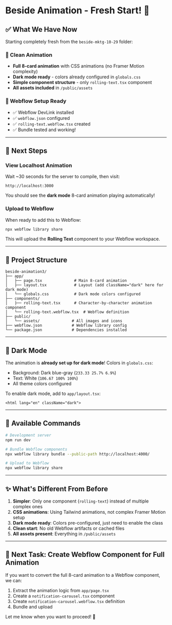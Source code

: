 # Beside Animation - Fresh Start! 🎉

## ✅ What We Have Now

Starting completely fresh from the `beside-mktg-10-29` folder:

### 🌟 Clean Animation

- **Full 8-card animation** with CSS animations (no Framer Motion complexity)
- **Dark mode ready** - colors already configured in `globals.css`
- **Simple component structure** - only `rolling-text.tsx` component
- **All assets included** in `/public/assets`

### 🎯 Webflow Setup Ready

- ✅ Webflow DevLink installed
- ✅ `webflow.json` configured
- ✅ `rolling-text.webflow.tsx` created
- ✅ Bundle tested and working!

---

## 🚀 Next Steps

### View Localhost Animation

Wait ~30 seconds for the server to compile, then visit:

```
http://localhost:3000
```

You should see the **dark mode** 8-card animation playing automatically!

### Upload to Webflow

When ready to add this to Webflow:

```bash
npx webflow library share
```

This will upload the **Rolling Text** component to your Webflow workspace.

---

## 📁 Project Structure

```
beside-animation3/
├── app/
│   ├── page.tsx              # Main 8-card animation
│   ├── layout.tsx            # Layout (add className="dark" here for dark mode)
│   └── globals.css           # Dark mode colors configured
├── components/
│   ├── rolling-text.tsx      # Character-by-character animation component
│   └── rolling-text.webflow.tsx  # Webflow definition
├── public/
│   └── assets/              # All images and icons
├── webflow.json             # Webflow library config
└── package.json             # Dependencies installed
```

---

## 🎨 Dark Mode

The animation is **already set up for dark mode**! Colors in `globals.css`:

- Background: Dark blue-gray (`233.33 25.7% 6.9%`)
- Text: White (`106.67 100% 100%`)
- All theme colors configured

To enable dark mode, add to `app/layout.tsx`:

```tsx
<html lang="en" className="dark">
```

---

## 🔧 Available Commands

```bash
# Development server
npm run dev

# Bundle Webflow components
npx webflow library bundle --public-path http://localhost:4000/

# Upload to Webflow
npx webflow library share
```

---

## ✨ What's Different From Before

1. **Simpler**: Only one component (`rolling-text`) instead of multiple complex ones
2. **CSS animations**: Using Tailwind animations, not complex Framer Motion setup
3. **Dark mode ready**: Colors pre-configured, just need to enable the class
4. **Clean start**: No old Webflow artifacts or cached files
5. **All assets present**: Everything in `/public/assets`

---

## 🎯 Next Task: Create Webflow Component for Full Animation

If you want to convert the full 8-card animation to a Webflow component, we can:

1. Extract the animation logic from `app/page.tsx`
2. Create a `notification-carousel.tsx` component
3. Create `notification-carousel.webflow.tsx` definition
4. Bundle and upload

Let me know when you want to proceed! 🚀
